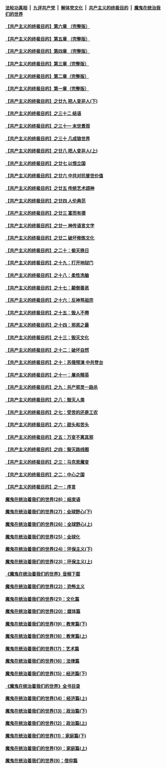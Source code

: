 

####  [法轮功真相](../../../../basic/blob/master/README.md?t=06061531) &nbsp;|&nbsp; [九评共产党](../../../../9ping.md/blob/master/README.md?t=06061531) &nbsp;|&nbsp; [解体党文化](../../../../jtdwh.md/blob/master/README.md?t=06061531)  &nbsp;|&nbsp; [共产主义的终极目的](../../../../gczydzjmd.md/blob/master/README.md?t=06061531) &nbsp;|&nbsp; [魔鬼在统治我们的世界](../../../../mgztzwmdsj.md/blob/master/README.md?t=06061531) 

#### [【共产主义的终极目的】第六章 （完整版）](../pages/nsc422/n11428913.md?t=06061531) 

#### [【共产主义的终极目的】第五章 （完整版）](../pages/nsc422/n11428912.md?t=06061531) 

#### [【共产主义的终极目的】第四章 （完整版）](../pages/nsc422/n11428907.md?t=06061531) 

#### [【共产主义的终极目的】第三章（完整版）](../pages/nsc422/n11428848.md?t=06061531) 

#### [【共产主义的终极目的】第二章（完整版）](../pages/nsc422/n11428831.md?t=06061531) 

#### [【共产主义的终极目的】第一章（完整版）](../pages/nsc422/n11417651.md?t=06061531) 

#### [【共产主义的终极目的】之廿九 把人变非人(下)](../pages/nsc422/n11344140.md?t=06061531) 

#### [【共产主义的终极目的】之三十二 结语](../pages/nsc422/n11360535.md?t=06061531) 

#### [【共产主义的终极目的】之三十一 末世景观](../pages/nsc422/n11351129.md?t=06061531) 

#### [【共产主义的终极目的】之三十 几成狼世界](../pages/nsc422/n11348280.md?t=06061531) 

#### [【共产主义的终极目的】之廿八 把人变非人(上)](../pages/nsc422/n11340492.md?t=06061531) 

#### [【共产主义的终极目的】之廿七 以恨立国](../pages/nsc422/n11336944.md?t=06061531) 

#### [【共产主义的终极目的】之廿六 中共对抗普世价值](../pages/nsc422/n11324785.md?t=06061531) 

#### [【共产主义的终极目的】之廿五 传统艺术颂神](../pages/nsc422/n11296396.md?t=06061531) 

#### [【共产主义的终极目的】之廿四 人伦典范](../pages/nsc422/n11296397.md?t=06061531) 

#### [【共产主义的终极目的】之廿三 富而有德](../pages/nsc422/n11283598.md?t=06061531) 

#### [【共产主义的终极目的】之廿一 神传语言文字](../pages/nsc422/n11263265.md?t=06061531) 

#### [【共产主义的终极目的】之廿二 破坏修炼文化](../pages/nsc422/n11245728.md?t=06061531) 

#### [【共产主义的终极目的】之二十：偷天换日](../pages/nsc422/n11238846.md?t=06061531) 

#### [【共产主义的终极目的】之十九：打开地狱门](../pages/nsc422/n11206376.md?t=06061531) 

#### [【共产主义的终极目的】之十八：柔性洗脑](../pages/nsc422/n11199994.md?t=06061531) 

#### [【共产主义的终极目的】之十七：颠倒善恶](../pages/nsc422/n11179782.md?t=06061531) 

#### [【共产主义的终极目的】之十六：反神骂祖宗](../pages/nsc422/n11166798.md?t=06061531) 

#### [【共产主义的终极目的】之十五：毁人不倦](../pages/nsc422/n11166792.md?t=06061531) 

#### [【共产主义的终极目的】之十四：邪恶之最](../pages/nsc422/n11150249.md?t=06061531) 

#### [【共产主义的终极目的】之十三：毁灭文化](../pages/nsc422/n11135227.md?t=06061531) 

#### [【共产主义的终极目的】之十二：破坏自然](../pages/nsc422/n11135214.md?t=06061531) 

#### [【共产主义的终极目的】之十：苏俄预演 中共登台](../pages/nsc422/n11118424.md?t=06061531) 

#### [【共产主义的终极目的】之十一：屠杀精英](../pages/nsc422/n11118442.md?t=06061531) 

#### [【共产主义的终极目的】之九：共产邪灵一路杀](../pages/nsc422/n11114139.md?t=06061531) 

#### [【共产主义的终极目的】之八：毁灭人类](../pages/nsc422/n11108503.md?t=06061531) 

#### [【共产主义的终极目的】之七：受苦的还是工农](../pages/nsc422/n11101809.md?t=06061531) 

#### [【共产主义的终极目的】之六：甜头和苦头](../pages/nsc422/n11096971.md?t=06061531) 

#### [【共产主义的终极目的】之五：万变不离其邪](../pages/nsc422/n11091285.md?t=06061531) 

#### [【共产主义的终极目的】之四：毁灭路线图](../pages/nsc422/n11086284.md?t=06061531) 

#### [【共产主义的终极目的】之三：马克思魔变](../pages/nsc422/n11061941.md?t=06061531) 

#### [【共产主义的终极目的】之二：中心之国](../pages/nsc422/n11047728.md?t=06061531) 

#### [【共产主义的终极目的】之一：序言](../pages/nsc422/n11086077.md?t=06061531) 

#### [魔鬼在统治着我们的世界(28)：结束语](../pages/nsc422/n10936246.md?t=06061531) 

#### [魔鬼在统治着我们的世界(27)：全球野心(下)](../pages/nsc422/n10928319.md?t=06061531) 

#### [魔鬼在统治着我们的世界(26)：全球野心(上)](../pages/nsc422/n10900318.md?t=06061531) 

#### [魔鬼在统治着我们的世界(25)：全球化](../pages/nsc422/n10788205.md?t=06061531) 

#### [魔鬼在统治着我们的世界(24)：环保主义(下)](../pages/nsc422/n10695307.md?t=06061531) 

#### [魔鬼在统治着我们的世界(23)：环保主义(上)](../pages/nsc422/n10688613.md?t=06061531) 

#### [《魔鬼在统治着我们的世界》音频下载](../pages/nsc422/n10635553.md?t=06061531) 

#### [魔鬼在统治着我们的世界(22)：恐怖主义](../pages/nsc422/n10614727.md?t=06061531) 

#### [魔鬼在统治着我们的世界(21)：文化篇](../pages/nsc422/n10597706.md?t=06061531) 

#### [魔鬼在统治着我们的世界(20)：媒体篇](../pages/nsc422/n10586579.md?t=06061531) 

#### [魔鬼在统治着我们的世界(19)：教育篇(下)](../pages/nsc422/n10564808.md?t=06061531) 

#### [魔鬼在统治着我们的世界(18)：教育篇(上)](../pages/nsc422/n10526970.md?t=06061531) 

#### [魔鬼在统治着我们的世界(17)：艺术篇](../pages/nsc422/n10499093.md?t=06061531) 

#### [魔鬼在统治着我们的世界(16)：法律篇](../pages/nsc422/n10485969.md?t=06061531) 

#### [魔鬼在统治着我们的世界(15)：经济篇(下)](../pages/nsc422/n10469975.md?t=06061531) 

#### [《魔鬼在统治着我们的世界》全书目录](../pages/nsc422/n10464261.md?t=06061531) 

#### [魔鬼在统治着我们的世界(14)：经济篇(上)](../pages/nsc422/n10457370.md?t=06061531) 

#### [魔鬼在统治着我们的世界(13)：政治篇(下)](../pages/nsc422/n10448270.md?t=06061531) 

#### [魔鬼在统治着我们的世界(12)：政治篇(上)](../pages/nsc422/n10444576.md?t=06061531) 

#### [魔鬼在统治着我们的世界(11)：家庭篇(下)](../pages/nsc422/n10440961.md?t=06061531) 

#### [魔鬼在统治着我们的世界(10)：家庭篇(上)](../pages/nsc422/n10435448.md?t=06061531) 

#### [魔鬼在统治着我们的世界(9)：信仰篇](../pages/nsc422/n10432159.md?t=06061531) 

